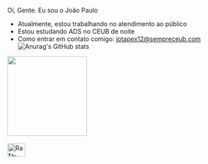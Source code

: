Oi, Gente. 
Eu sou o João Paulo

- Atualmente, estou trabalhando no atendimento ao público
- Estou estudando ADS no CEUB de noite
- Como entrar em contato comigo: jotapex12@sempreceub.com
![Anurag's GitHub stats](https://github-readme-stats.vercel.app/api?username=joaorodriguesz7&theme=dark&show_icons=true)
<img height="180cm" src="https://github-readme-stats.vercel.app/api/top-langs/?username=joaorodriguesz7&layout=compact&langs_count=16&theme=chartreuse-dark"/>

<div style="display: inline_block"><br>
<img align="center" alt="Rafa-Python" height="30" width="40" src="https://cdn.jsdelivr.net/gh/devicons/devicon@latest/icons/python/python-original.svg" />
</div>

